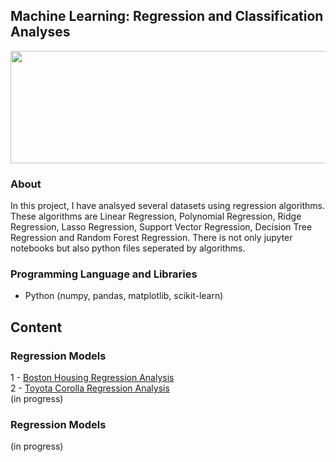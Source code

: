 ## Machine Learning: Regression and Classification Analyses

<img src="https://raw.githubusercontent.com/tolgahancepel/Machine-Learning-Regression-and-Classification-Analysis/master/Header.png"
data-canonical-src="https://raw.githubusercontent.com/tolgahancepel/Machine-Learning-Regression-and-Classification-Analysis/master/Header.png"
width="720" height="180" />

### About

In this project, I have analsyed several datasets using regression algorithms. These algorithms are Linear Regression, Polynomial Regression, Ridge Regression, Lasso Regression, Support Vector Regression, Decision Tree Regression and Random Forest Regression. There is not only jupyter notebooks but also python files seperated by algorithms.

### Programming Language and Libraries
- Python (numpy, pandas, matplotlib, scikit-learn)

## Content
### Regression Models
1 - <a href="src/1-BostonHousing/boston-housing-notebook.ipynb">Boston Housing Regression Analysis</a> <br>
2 - <a href="src/2-ToyotaCorolla/toyota-corolla-notebook.ipynb">Toyota Corolla Regression Analysis</a> <br>
(in progress)
### Regression Models
(in progress)
